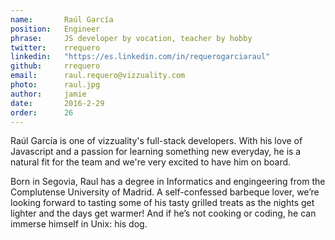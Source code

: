 ```yaml
---
name:       Raúl García
position:   Engineer
phrase:     JS developer by vocation, teacher by hobby
twitter:    rrequero
linkedin:   "https://es.linkedin.com/in/requerogarciaraul"
github:     rrequero
email:      raul.requero@vizzuality.com
photo:      raul.jpg
author:     jamie
date:       2016-2-29
order:      26
---
```


Raúl García is one of vizzuality's full-stack developers. With his love of Javascript and a passion for learning something new everyday, he is a natural fit for the team and we're very excited to have him on board. 

Born in Segovia, Raul has a degree in Informatics and engingeering from the Complutense University of Madrid. A self-confessed barbeque lover, we’re looking forward to tasting some of his tasty grilled treats as the nights get lighter and the days get warmer! And if he’s not cooking or coding, he can immerse himself in Unix: his dog.